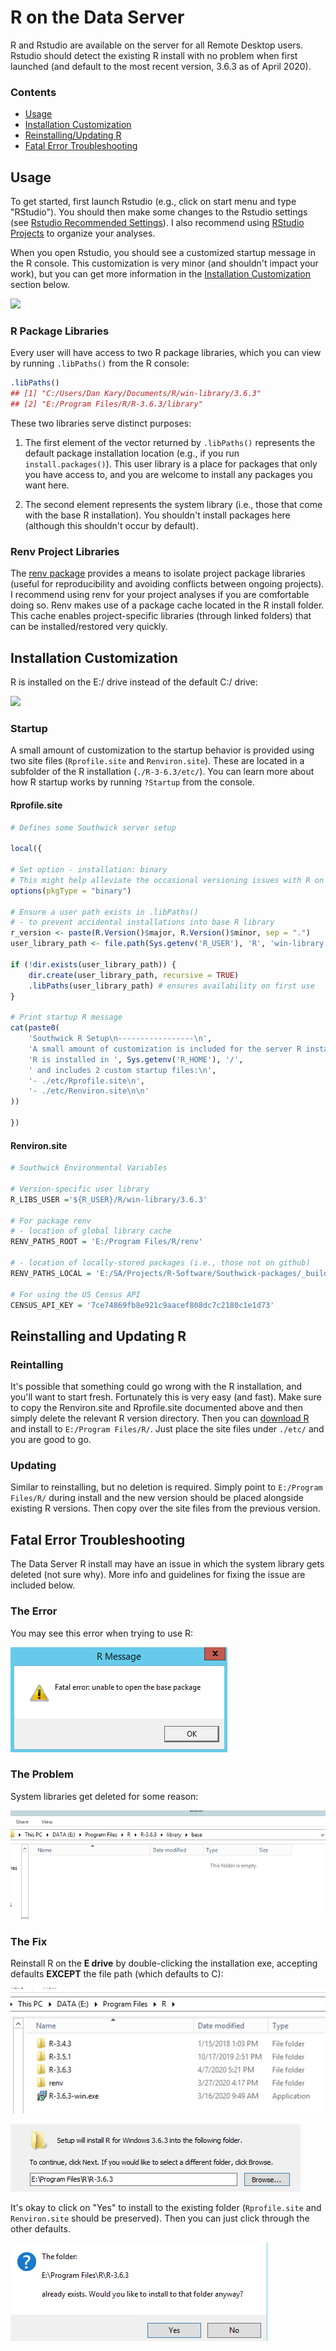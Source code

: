 
# R on the Data Server

R and Rstudio are available on the server for all Remote Desktop users. Rstudio should detect the existing R install with no problem when first launched (and default to the most recent version, 3.6.3 as of April 2020).

### Contents

- [Usage](#usage)
- [Installation Customization](#installation-customization)
- [Reinstalling/Updating R](#reinstalling-and-updating-r)
- [Fatal Error Troubleshooting](#fatal-error-troubleshooting)

## Usage

To get started, first launch Rstudio (e.g., click on start menu and type "RStudio"). You should then make some changes to the Rstudio settings (see [Rstudio Recommended Settings](rstudio-settings.md)). I also recommend using [RStudio Projects](https://r4ds.had.co.nz/workflow-projects.html) to organize your analyses.

When you open Rstudio, you should see a customized startup message in the R console. This customization is very minor (and shouldn't impact your work), but you can get more information in the [Installation Customization](#installation-customization) section below.

![](img/r-message.png)

### R Package Libraries

Every user will have access to two R package libraries, which you can view by running `.libPaths()` from the R console:

```r
.libPaths()
## [1] "C:/Users/Dan Kary/Documents/R/win-library/3.6.3"
## [2] "E:/Program Files/R/R-3.6.3/library"
```

These two libraries serve distinct purposes:

1. The first element of the vector returned by `.libPaths()` represents the default package installation location (e.g., if you run `install.packages()`). This user library is a place for packages that only you have access to, and you are welcome to install any packages you want here.

2. The second element represents the system library (i.e., those that come with the base R installation). You shouldn't install packages here (although this shouldn't occur by default).

### Renv Project Libraries

The [renv package](https://rstudio.github.io/renv/index.html) provides a means to isolate project package libraries (useful for reproducibility and avoiding conflicts between ongoing projects). I recommend using renv for your project analyses if you are comfortable doing so. Renv makes use of a package cache located in the R install folder. This cache enables project-specific libraries (through linked folders) that can be installed/restored very quickly. 

## Installation Customization

R is installed on the E:/ drive instead of the default C:/ drive:

![](img/r-install.png)

### Startup

A small amount of customization to the startup behavior is provided using two site files (`Rprofile.site` and `Renviron.site`). These are located in a subfolder of the R installation (`./R-3-6.3/etc/`). You can learn more about how R startup works by running `?Startup` from the console.

#### Rprofile.site

```r
# Defines some Southwick server setup

local({

# Set option - installation: binary
# This might help alleviate the occasional versioning issues with R on Windows
options(pkgType = "binary")

# Ensure a user path exists in .libPaths()
# - to prevent accidental installations into base R library
r_version <- paste(R.Version()$major, R.Version()$minor, sep = ".")
user_library_path <- file.path(Sys.getenv('R_USER'), 'R', 'win-library', r_version)

if (!dir.exists(user_library_path)) {
    dir.create(user_library_path, recursive = TRUE)
    .libPaths(user_library_path) # ensures availability on first use
}

# Print startup R message
cat(paste0(
    'Southwick R Setup\n-----------------\n',
    'A small amount of customization is included for the server R installation.\n',
    'R is installed in ', Sys.getenv('R_HOME'), '/',
    ' and includes 2 custom startup files:\n',
    '- ./etc/Rprofile.site\n',
    '- ./etc/Renviron.site\n\n'
))

})     
```

#### Renviron.site

```r
# Southwick Environmental Variables

# Version-specific user library
R_LIBS_USER ='${R_USER}/R/win-library/3.6.3'

# For package renv
# - location of global library cache
RENV_PATHS_ROOT = 'E:/Program Files/R/renv'

# - location of locally-stored packages (i.e., those not on github)
RENV_PATHS_LOCAL = 'E:/SA/Projects/R-Software/Southwick-packages/_builds_binary'

# For using the US Census API
CENSUS_API_KEY = '7ce74869fb8e921c9aacef808dc7c2180c1e1d73'
```

## Reinstalling and Updating R

### Reintalling

It's possible that something could go wrong with the R installation, and you'll want to start fresh. Fortunately this is very easy (and fast). Make sure to copy the Renviron.site and Rprofile.site documented above and then simply delete the relevant R version directory. Then you can [download R](https://cran.r-project.org/bin/windows/base/) and install to `E:/Program Files/R/`. Just place the site files under `./etc/` and you are good to go.

### Updating

Similar to reinstalling, but no deletion is required. Simply point to `E:/Program Files/R/` during install and the new version should be placed alongside existing R versions. Then copy over the site files from the previous version.

## Fatal Error Troubleshooting

The Data Server R install may have an issue in which the system library gets deleted (not sure why). More info and guidelines for fixing the issue are included below.

### The Error

You may see this error when trying to use R:

![](img/R-install-issues/error.png)

### The Problem

System libraries get deleted for some reason:

![](img/R-install-issues/deleted-system.png)

### The Fix

Reinstall R on the **E drive** by double-clicking the installation exe, accepting defaults **EXCEPT** the file path (which defaults to C):

![](img/R-install-issues/R-exe.png)

![](img/R-install-issues/install-location.png)

It's okay to click on "Yes" to install to the existing folder (`Rprofile.site` and `Renviron.site` should be preserved). Then you can just click through the other defaults.

![](img/R-install-issues/overwrite-warning.png)
